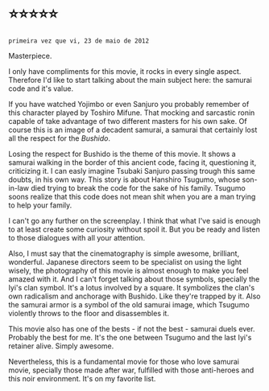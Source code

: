 # ⭐⭐⭐⭐⭐

	primeira vez que vi, 23 de maio de 2012

Masterpiece.

I only have compliments for this movie, it rocks in every single aspect. Therefore I'd like to start talking about the main subject here: the samurai code and it's value.

If you have watched Yojimbo or even Sanjuro you probably remember of this character played by Toshiro Mifune. That mocking and sarcastic ronin capable of take advantage of two different masters for his own sake. Of course this is an image of a decadent samurai, a samurai that certainly lost all the respect for the _Bushido_.

Losing the respect for Bushido is the theme of this movie. It shows a samurai walking in the border of this ancient code, facing it, questioning it, criticizing it. I can easly imagine Tsubaki Sanjuro passing trough this same doubts, in his own way. This story is about Hanshiro Tsugumo, whose son-in-law died trying to break the code for the sake of his family. Tsugumo soons realize that this code does not mean shit when you are a man trying to help your family.

I can't go any further on the screenplay. I think that what I've said is enough to at least create some curiosity without spoil it. But you be ready and listen to those dialogues with all your attention.

Also, I must say that the cinematography is simple awesome, brilliant, wonderful. Japanese directors seem to be specialist on using the light wisely, the photography of this movie is almost enough to make you feel amazed with it. And I can't forget talking about those symbols, specially the Iyi's clan symbol. It's a lotus involved by a square. It symbolizes the clan's own radicalism and anchorage with Bushido. Like they're trapped by it. Also the samurai armor is a symbol of the old samurai image, which Tsugumo violently throws to the floor and disassembles it.

This movie also has one of the bests - if not the best - samurai duels ever. Probably the best for me. It's the one between Tsugumo and the last Iyi's retainer alive. Simply awesome.

Nevertheless, this is a fundamental movie for those who love samurai movie, specially those made after war, fulfilled with those anti-heroes and this noir environment. It's on my favorite list.